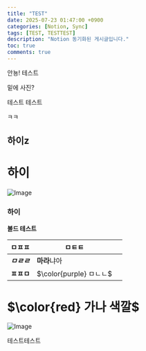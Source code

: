 ```yaml
---
title: "TEST"
date: 2025-07-23 01:47:00 +0900
categories: [Notion, Sync]
tags: [TEST, TESTTEST]
description: "Notion 동기화된 게시글입니다."
toc: true
comments: true
---
```


안뇽! 테스트

밑에 사진?

테스트 테스트 

ㅋㅋ

## 하이z

# 하이

![Image](https://prod-files-secure.s3.us-west-2.amazonaws.com/e6db513d-ec54-40ff-aa74-2487b0bcfe15/d2603aae-bd01-410f-81bd-723443bee6db/%E1%84%89%E1%85%B3%E1%84%8F%E1%85%B3%E1%84%85%E1%85%B5%E1%86%AB%E1%84%89%E1%85%A3%E1%86%BA_2025-03-16_21.31.54.png?X-Amz-Algorithm=AWS4-HMAC-SHA256&X-Amz-Content-Sha256=UNSIGNED-PAYLOAD&X-Amz-Credential=ASIAZI2LB466WXF6G54R%2F20250724%2Fus-west-2%2Fs3%2Faws4_request&X-Amz-Date=20250724T045824Z&X-Amz-Expires=3600&X-Amz-Security-Token=IQoJb3JpZ2luX2VjEPv%2F%2F%2F%2F%2F%2F%2F%2F%2F%2FwEaCXVzLXdlc3QtMiJHMEUCIQDl%2Ba6rCDZLFj6Yga7mBstyr1GEj95cIOSMmnMg8ZHDQAIgbt7L%2Bo7WD84dZwoszdgoAIR%2BC%2BJmW8yg6iFEm9SUQ%2BAq%2FwMIJBAAGgw2Mzc0MjMxODM4MDUiDGdQNcqy1ZA0%2FDskKCrcA509d0o8obLdUS3TAk%2BzUyYkVg%2FBh5ia%2FDvbRMGm0cQIeThjrR8hnvbHUnCZK0EGBfvEdY0UXhFUtLYPBm3HeLNYu18oUwDAdq7Rh6Ra3czAiaRx%2FUUEMIwpdtu8DRT%2B6zNLAX0uCTjh9HgRjNZo1pqXglr3eG7JEEAwvYePbtDDTa4mDnakZ7krqPAMQg%2BUBARQhYHmrlFCqTwGyAR%2FLdU3tU%2FAuF1oWOjVTpAcyaU5a%2BYUVaZFPk6yWUrU%2B2Z8aP%2FV%2FOcKGCC8H35TveKF4Uq9WDsO7MEsRvdNZmtLWVEF4%2F2cHH5exewjd3tuwHq0qpEoKXkOmJAaw1%2B5e%2BUaFMRHDLD7Y%2ByRalBXXj%2FFiUtEWD0OMTjg7377XqUupiWbSEH4nk%2BOXFdsts9lXyCfBne8vDzeVFw3KOiapBNRw3w1clbNK96VrA6MTGtwe30nQhWztYweGftrkZxTnptw%2Bl6X%2FG%2Bo%2BT%2BMPuKxC88tapx5%2B1l3ZtQswauygGE9SPlfQNT%2BOi9mfoR8Xsu06nOT0nBX5ng14kK0gUPIhQoT7hj4uRWf7XIeDguZWXBJA0wvPgfB3%2FovSetU1OIJxIyzwCSd0vqKaAWTJgx3%2BZ69jj1tzlneeBWBYOyEx12pMMfBhsQGOqUBp40gGPQhIN%2FPxpJl0EYklQcYhxBMzi6yg9EQmy%2FIkMoBN83kmGEQbMV7VSnCdql7UDDcLRRXJPx1d1pA2261dYs1dhLuhjdxtMNWTfyK8iVOF7zx4q5fkApCAeU4kcdWWIw4xr4N4zGVbD%2Bt%2BUzQC0d8mmLRg5fLkKbZTE5M9Bv3%2FFxxALLW9irVnThgm8U%2BPEijhGXsw92xHJ4RsfYNNy0E6Nrg&X-Amz-Signature=b5695f13ee5b6c61f3a546c4c1baed711d2453532da2cb3972d2bf3e6bbcf476&X-Amz-SignedHeaders=host&x-amz-checksum-mode=ENABLED&x-id=GetObject)

### 하이

**볼드 테스트**

| ㅁㅍㅍ | ㅁㅌㅌ |   |
| --- | --- | --- |
| ***ㅁㄹㄹ*** | **마라**냐아 |   |
| **ㅍㅍㅁ** | <span>$\color{purple} ㅁㄴㄴ$</span> |   |

# <span>$\color{red} 가나 색깔$</span>

![Image](https://prod-files-secure.s3.us-west-2.amazonaws.com/e6db513d-ec54-40ff-aa74-2487b0bcfe15/e3c80383-cacd-417b-9b44-5d63ef4f796c/%E1%84%89%E1%85%B3%E1%84%8F%E1%85%B3%E1%84%85%E1%85%B5%E1%86%AB%E1%84%89%E1%85%A3%E1%86%BA_2025-03-10_21.58.46.png?X-Amz-Algorithm=AWS4-HMAC-SHA256&X-Amz-Content-Sha256=UNSIGNED-PAYLOAD&X-Amz-Credential=ASIAZI2LB466WXF6G54R%2F20250724%2Fus-west-2%2Fs3%2Faws4_request&X-Amz-Date=20250724T045824Z&X-Amz-Expires=3600&X-Amz-Security-Token=IQoJb3JpZ2luX2VjEPv%2F%2F%2F%2F%2F%2F%2F%2F%2F%2FwEaCXVzLXdlc3QtMiJHMEUCIQDl%2Ba6rCDZLFj6Yga7mBstyr1GEj95cIOSMmnMg8ZHDQAIgbt7L%2Bo7WD84dZwoszdgoAIR%2BC%2BJmW8yg6iFEm9SUQ%2BAq%2FwMIJBAAGgw2Mzc0MjMxODM4MDUiDGdQNcqy1ZA0%2FDskKCrcA509d0o8obLdUS3TAk%2BzUyYkVg%2FBh5ia%2FDvbRMGm0cQIeThjrR8hnvbHUnCZK0EGBfvEdY0UXhFUtLYPBm3HeLNYu18oUwDAdq7Rh6Ra3czAiaRx%2FUUEMIwpdtu8DRT%2B6zNLAX0uCTjh9HgRjNZo1pqXglr3eG7JEEAwvYePbtDDTa4mDnakZ7krqPAMQg%2BUBARQhYHmrlFCqTwGyAR%2FLdU3tU%2FAuF1oWOjVTpAcyaU5a%2BYUVaZFPk6yWUrU%2B2Z8aP%2FV%2FOcKGCC8H35TveKF4Uq9WDsO7MEsRvdNZmtLWVEF4%2F2cHH5exewjd3tuwHq0qpEoKXkOmJAaw1%2B5e%2BUaFMRHDLD7Y%2ByRalBXXj%2FFiUtEWD0OMTjg7377XqUupiWbSEH4nk%2BOXFdsts9lXyCfBne8vDzeVFw3KOiapBNRw3w1clbNK96VrA6MTGtwe30nQhWztYweGftrkZxTnptw%2Bl6X%2FG%2Bo%2BT%2BMPuKxC88tapx5%2B1l3ZtQswauygGE9SPlfQNT%2BOi9mfoR8Xsu06nOT0nBX5ng14kK0gUPIhQoT7hj4uRWf7XIeDguZWXBJA0wvPgfB3%2FovSetU1OIJxIyzwCSd0vqKaAWTJgx3%2BZ69jj1tzlneeBWBYOyEx12pMMfBhsQGOqUBp40gGPQhIN%2FPxpJl0EYklQcYhxBMzi6yg9EQmy%2FIkMoBN83kmGEQbMV7VSnCdql7UDDcLRRXJPx1d1pA2261dYs1dhLuhjdxtMNWTfyK8iVOF7zx4q5fkApCAeU4kcdWWIw4xr4N4zGVbD%2Bt%2BUzQC0d8mmLRg5fLkKbZTE5M9Bv3%2FFxxALLW9irVnThgm8U%2BPEijhGXsw92xHJ4RsfYNNy0E6Nrg&X-Amz-Signature=0c66b42a732bf69441426fe0ff1a31fc91cc90e0eb8248e610447cd29896d785&X-Amz-SignedHeaders=host&x-amz-checksum-mode=ENABLED&x-id=GetObject)

테스트테스트


